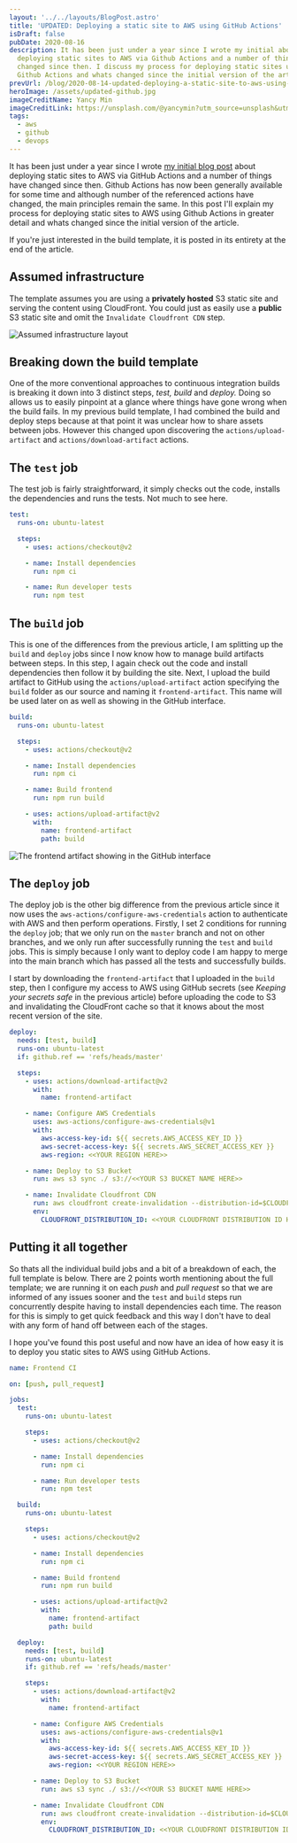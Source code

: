 ```yaml
---
layout: '../../layouts/BlogPost.astro'
title: 'UPDATED: Deploying a static site to AWS using GitHub Actions'
isDraft: false
pubDate: 2020-08-16
description: It has been just under a year since I wrote my initial about
  deploying static sites to AWS via Github Actions and a number of things have
  changed since then. I discuss my process for deploying static sites using
  Github Actions and whats changed since the initial version of the article.
prevUrl: /blog/2020-08-14-updated-deploying-a-static-site-to-aws-using-github-actions/
heroImage: /assets/updated-github.jpg
imageCreditName: Yancy Min
imageCreditLink: https://unsplash.com/@yancymin?utm_source=unsplash&utm_medium=referral&utm_content=creditCopyText
tags:
  - aws
  - github
  - devops
---
```


It has been just under a year since I wrote [my initial blog post](https://www.timveletta.com/blog/2020-07-08-deploying-a-static-site-to-aws-using-github-actions/) about deploying static sites to AWS via GitHub Actions and a number of things have changed since then. Github Actions has now been generally available for some time and although number of the referenced actions have changed, the main principles remain the same. In this post I'll explain my process for deploying static sites to AWS using Github Actions in greater detail and whats changed since the initial version of the article.

If you're just interested in the build template, it is posted in its entirety at the end of the article.

## Assumed infrastructure

The template assumes you are using a **privately hosted** S3 static site and serving the content using CloudFront. You could just as easily use a **public** S3 static site and omit the `Invalidate Cloudfront CDN` step.

![Assumed infrastructure layout](/assets/blank-wireframe.png 'Assumed infrastructure layout')

## Breaking down the build template

One of the more conventional approaches to continuous integration builds is breaking it down into 3 distinct steps, _test, build_ and _deploy._ Doing so allows us to easily pinpoint at a glance where things have gone wrong when the build fails. In my previous build template, I had combined the build and deploy steps because at that point it was unclear how to share assets between jobs. However this changed upon discovering the `actions/upload-artifact` and `actions/download-artifact` actions.

## The `test` job

The test job is fairly straightforward, it simply checks out the code, installs the dependencies and runs the tests. Not much to see here.

```yaml
test:
  runs-on: ubuntu-latest

  steps:
    - uses: actions/checkout@v2

    - name: Install dependencies
      run: npm ci

    - name: Run developer tests
      run: npm test
```

## The `build` job

This is one of the differences from the previous article, I am splitting up the `build` and `deploy` jobs since I now know how to manage build artifacts between steps. In this step, I again check out the code and install dependencies then follow it by building the site. Next, I upload the build artifact to GitHub using the `actions/upload-artifact` action specifying the `build` folder as our source and naming it `frontend-artifact`. This name will be used later on as well as showing in the GitHub interface.

```yaml
build:
  runs-on: ubuntu-latest

  steps:
    - uses: actions/checkout@v2

    - name: Install dependencies
      run: npm ci

    - name: Build frontend
      run: npm run build

    - uses: actions/upload-artifact@v2
      with:
        name: frontend-artifact
        path: build
```

![The frontend artifact showing in the GitHub interface](/assets/screen-shot-2020-08-16-at-2.48.05-pm.png 'The frontend artifact showing in the GitHub interface')

## The `deploy` job

The deploy job is the other big difference from the previous article since it now uses the `aws-actions/configure-aws-credentials` action to authenticate with AWS and then perform operations. Firstly, I set 2 conditions for running the `deploy` job; that we only run on the `master` branch and not on other branches, and we only run after successfully running the `test` and `build` jobs. This is simply because I only want to deploy code I am happy to merge into the main branch which has passed all the tests and successfully builds.

I start by downloading the `frontend-artifact` that I uploaded in the `build` step, then I configure my access to AWS using GitHub secrets (see _Keeping your secrets safe_ in the previous article) before uploading the code to S3 and invalidating the CloudFront cache so that it knows about the most recent version of the site.

```yaml
deploy:
  needs: [test, build]
  runs-on: ubuntu-latest
  if: github.ref == 'refs/heads/master'

  steps:
    - uses: actions/download-artifact@v2
      with:
        name: frontend-artifact

    - name: Configure AWS Credentials
      uses: aws-actions/configure-aws-credentials@v1
      with:
        aws-access-key-id: ${{ secrets.AWS_ACCESS_KEY_ID }}
        aws-secret-access-key: ${{ secrets.AWS_SECRET_ACCESS_KEY }}
        aws-region: <<YOUR REGION HERE>>

    - name: Deploy to S3 Bucket
      run: aws s3 sync ./ s3://<<YOUR S3 BUCKET NAME HERE>>

    - name: Invalidate Cloudfront CDN
      run: aws cloudfront create-invalidation --distribution-id=$CLOUDFRONT_DISTRIBUTION_ID --paths '/*'
      env:
        CLOUDFRONT_DISTRIBUTION_ID: <<YOUR CLOUDFRONT DISTRIBUTION ID HERE>>
```

## Putting it all together

So thats all the individual build jobs and a bit of a breakdown of each, the full template is below. There are 2 points worth mentioning about the full template; we are running it on each _push_ and _pull request_ so that we are informed of any issues sooner and the `test` and `build` steps run concurrently despite having to install dependencies each time. The reason for this is simply to get quick feedback and this way I don't have to deal with any form of hand off between each of the stages.

I hope you've found this post useful and now have an idea of how easy it is to deploy you static sites to AWS using GitHub Actions.

```yaml
name: Frontend CI

on: [push, pull_request]

jobs:
  test:
    runs-on: ubuntu-latest

    steps:
      - uses: actions/checkout@v2

      - name: Install dependencies
        run: npm ci

      - name: Run developer tests
        run: npm test

  build:
    runs-on: ubuntu-latest

    steps:
      - uses: actions/checkout@v2

      - name: Install dependencies
        run: npm ci

      - name: Build frontend
        run: npm run build

      - uses: actions/upload-artifact@v2
        with:
          name: frontend-artifact
          path: build

  deploy:
    needs: [test, build]
    runs-on: ubuntu-latest
    if: github.ref == 'refs/heads/master'

    steps:
      - uses: actions/download-artifact@v2
        with:
          name: frontend-artifact

      - name: Configure AWS Credentials
        uses: aws-actions/configure-aws-credentials@v1
        with:
          aws-access-key-id: ${{ secrets.AWS_ACCESS_KEY_ID }}
          aws-secret-access-key: ${{ secrets.AWS_SECRET_ACCESS_KEY }}
          aws-region: <<YOUR REGION HERE>>

      - name: Deploy to S3 Bucket
        run: aws s3 sync ./ s3://<<YOUR S3 BUCKET NAME HERE>>

      - name: Invalidate Cloudfront CDN
        run: aws cloudfront create-invalidation --distribution-id=$CLOUDFRONT_DISTRIBUTION_ID --paths '/*'
        env:
          CLOUDFRONT_DISTRIBUTION_ID: <<YOUR CLOUDFRONT DISTRIBUTION ID HERE>>
```
